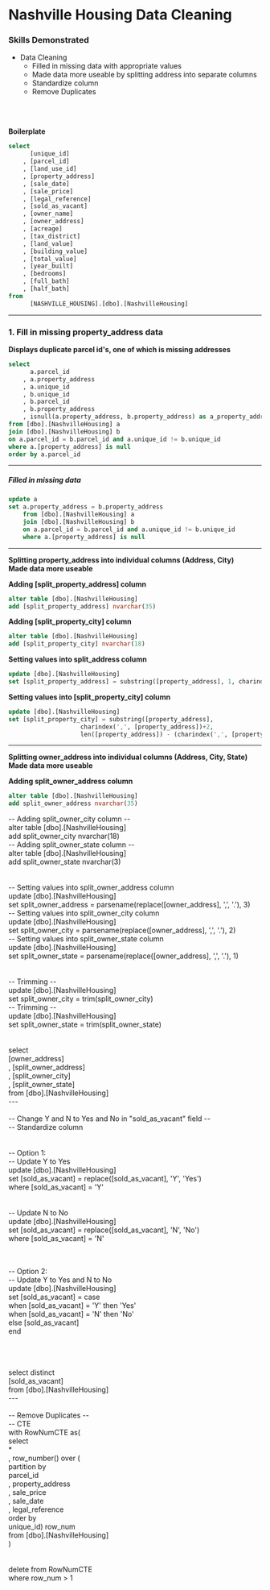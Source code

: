 # Nashville Housing Data Cleaning
### Skills Demonstrated
* Data Cleaning
    * Filled in missing data with appropriate values
    * Made data more useable by splitting address into separate columns
    * Standardize column
    * Remove Duplicates

<br>
<br>

**Boilerplate**
```sql
select
	  [unique_id]
    , [parcel_id]
    , [land_use_id]
    , [property_address]
    , [sale_date]
    , [sale_price]
    , [legal_reference]
    , [sold_as_vacant]
    , [owner_name]
    , [owner_address]
    , [acreage]
    , [tax_district]
    , [land_value]
    , [building_value]
    , [total_value]
    , [year_built]
    , [bedrooms]
    , [full_bath]
    , [half_bath]
from
	  [NASHVILLE_HOUSING].[dbo].[NashvilleHousing]
```

---

### 1. Fill in missing property_address data
**Displays duplicate parcel id's, one of which is missing addresses**
```sql
select
	  a.parcel_id
	, a.property_address
	, a.unique_id
	, b.unique_id
	, b.parcel_id
	, b.property_address
	, isnull(a.property_address, b.property_address) as a_property_address
from [dbo].[NashvilleHousing] a
join [dbo].[NashvilleHousing] b
on a.parcel_id = b.parcel_id and a.unique_id != b.unique_id
where a.[property_address] is null
order by a.parcel_id
```
---

##### Filled in missing data
```sql
update a
set a.property_address = b.property_address
	from [dbo].[NashvilleHousing] a
	join [dbo].[NashvilleHousing] b
	on a.parcel_id = b.parcel_id and a.unique_id != b.unique_id
	where a.[property_address] is null
```

---

**Splitting property_address into individual columns (Address, City)** <br>
**Made data more useable**

**Adding [split_property_address] column**
```sql
alter table [dbo].[NashvilleHousing]
add [split_property_address] nvarchar(35)
```
**Adding [split_property_city] column**
```sql
alter table [dbo].[NashvilleHousing]
add [split_property_city] nvarchar(18)
```

**Setting values into split_address column**
```sql
update [dbo].[NashvilleHousing]
set [split_property_address] = substring([property_address], 1, charindex(',', [property_address])-1)
```
**Setting values into [split_property_city] column**
```sql
update [dbo].[NashvilleHousing]
set [split_property_city] = substring([property_address],
					charindex(',', [property_address])+2,
					len([property_address]) - (charindex(',', [property_address]) + 1))
```
---
**Splitting owner_address into individual columns (Address, City, State)**<br>
**Made data more useable**<br>

**Adding split_owner_address column**
```sql
alter table [dbo].[NashvilleHousing]
add split_owner_address nvarchar(35)
```
-- Adding split_owner_city column --<br>
alter table [dbo].[NashvilleHousing]<br>
add split_owner_city nvarchar(18)<br>
-- Adding split_owner_state column --<br>
alter table [dbo].[NashvilleHousing]<br>
add split_owner_state nvarchar(3)<br>
<br><br>
-- Setting values into split_owner_address column<br>
update [dbo].[NashvilleHousing]<br>
set split_owner_address = parsename(replace([owner_address], ',', '.'), 3)<br>
-- Setting values into split_owner_city column<br>
update [dbo].[NashvilleHousing]<br>
set split_owner_city = parsename(replace([owner_address], ',', '.'), 2)<br>
-- Setting values into split_owner_state column<br>
update [dbo].[NashvilleHousing]<br>
set split_owner_state = parsename(replace([owner_address], ',', '.'), 1)<br>
<br><br>
-- Trimming --<br>
update [dbo].[NashvilleHousing]<br>
set split_owner_city = trim(split_owner_city)<br>
-- Trimming --<br>
update [dbo].[NashvilleHousing]<br>
set split_owner_state = trim(split_owner_state)<br>
<br><br>
select<br>
	  [owner_address]<br>
	, [split_owner_address]<br>
	, [split_owner_city]<br>
	, [split_owner_state]<br>
from [dbo].[NashvilleHousing]<br>
---<br><br>
-- Change Y and N to Yes and No in "sold_as_vacant" field --<br>
-- Standardize column<br>
<br><br>
-- Option 1:<br>
	-- Update Y to Yes<br>
	update [dbo].[NashvilleHousing]<br>
	set [sold_as_vacant] = replace([sold_as_vacant], 'Y', 'Yes')<br>
	where [sold_as_vacant] = 'Y'<br>
<br><br>
	-- Update N to No<br>
	update [dbo].[NashvilleHousing]<br>
	set [sold_as_vacant] = replace([sold_as_vacant], 'N', 'No')<br>
	where [sold_as_vacant] = 'N'<br>
<br><br>

-- Option 2:<br>
	-- Update Y to Yes and N to No<br>
	update [dbo].[NashvilleHousing]<br>
	set [sold_as_vacant] = case<br>
							when [sold_as_vacant] = 'Y' then 'Yes'<br>
							when [sold_as_vacant] = 'N' then 'No'<br>
							else [sold_as_vacant]<br>
						   end<br>
		  
<br><br><br>
select distinct<br>
	  [sold_as_vacant]<br>
from [dbo].[NashvilleHousing]<br>
---<br><br>
-- Remove Duplicates --<br>
-- CTE<br>
with RowNumCTE as(<br>
	select<br>
		  *<br>
		, row_number() over (<br>
			partition by<br>
				  parcel_id<br>
				, property_address<br>
				, sale_price<br>
				, sale_date<br>
				, legal_reference<br>
			order by<br>
				  unique_id) row_num<br>
	from [dbo].[NashvilleHousing]<br>
)<br>
<br><br>
delete from RowNumCTE<br>
where row_num > 1<br>
